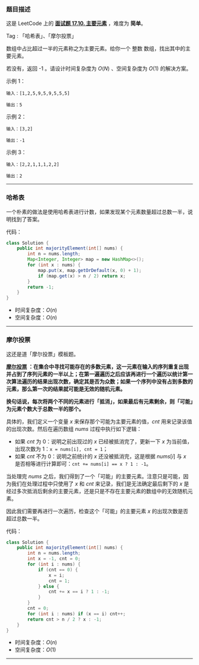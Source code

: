 ### 题目描述

这是 LeetCode 上的 **[面试题 17.10. 主要元素](https://leetcode-cn.com/problems/find-majority-element-lcci/solution/gong-shui-san-xie-yi-ti-shuang-jie-ha-xi-zkht/)** ，难度为 **简单**。

Tag : 「哈希表」、「摩尔投票」




数组中占比超过一半的元素称之为主要元素。给你一个 整数 数组，找出其中的主要元素。

若没有，返回 -1 。请设计时间复杂度为 $O(N)$ 、空间复杂度为 $O(1)$ 的解决方案。


示例 1：
```
输入：[1,2,5,9,5,9,5,5,5]

输出：5
```
示例 2：
```
输入：[3,2]

输出：-1
```
示例 3：
```
输入：[2,2,1,1,1,2,2]

输出：2
```

---

### 哈希表 

一个朴素的做法是使用哈希表进行计数，如果发现某个元素数量超过总数一半，说明找到了答案。

代码：
```Java
class Solution {
    public int majorityElement(int[] nums) {
        int n = nums.length;
        Map<Integer, Integer> map = new HashMap<>();
        for (int x : nums) {
            map.put(x, map.getOrDefault(x, 0) + 1);
            if (map.get(x) > n / 2) return x;
        }
        return -1;
    }
}
```
* 时间复杂度：$O(n)$
* 空间复杂度：$O(n)$

---

### 摩尔投票

这还是道「摩尔投票」模板题。

**[摩尔投票](https://zh.wikipedia.org/wiki/%E5%A4%9A%E6%95%B0%E6%8A%95%E7%A5%A8%E7%AE%97%E6%B3%95) ：在集合中寻找可能存在的多数元素，这一元素在输入的序列重复出现并占到了序列元素的一半以上；在第一遍遍历之后应该再进行一个遍历以统计第一次算法遍历的结果出现次数，确定其是否为众数；如果一个序列中没有占到多数的元素，那么第一次的结果就可能是无效的随机元素。**

**换句话说，每次将两个不同的元素进行「抵消」，如果最后有元素剩余，则「可能」为元素个数大于总数一半的那个。**

具体的，我们定义一个变量 $x$ 来保存那个可能为主要元素的值，$cnt$ 用来记录该值的出现次数。然后在遍历数组 $nums$ 过程中执行如下逻辑：

* 如果 $cnt$ 为 $0$：说明之前出现过的 $x$ 已经被抵消完了，更新一下 $x$ 为当前值，出现次数为 $1$：`x = nums[i], cnt = 1`；
* 如果 $cnt$ 不为 $0$：说明之前统计的 $x$ 还没被抵消完，这是根据 $nums[i]$ 与 $x$ 是否相等进行计算即可：`cnt += nums[i] == x ? 1 : -1`。

当处理完 $nums$ 之后，我们得到了一个「可能」的主要元素。注意只是可能，因为我们在处理过程中只使用了 $x$ 和 $cnt$ 来记录，我们是无法确定最后剩下的 $x$ 是经过多次抵消后剩余的主要元素，还是只是不存在主要元素的数组中的无效随机元素。

因此我们需要再进行一次遍历，检查这个「可能」的主要元素 $x$ 的出现次数是否超过总数一半。


代码：
```Java
class Solution {
    public int majorityElement(int[] nums) {
        int n = nums.length;
        int x = -1, cnt = 0;
        for (int i : nums) {
            if (cnt == 0) {
                x = i;
                cnt = 1;
            } else {
                cnt += x == i ? 1 : -1;
            }
        }
        cnt = 0;
        for (int i : nums) if (x == i) cnt++;
        return cnt > n / 2 ? x : -1;
    }
}
```
* 时间复杂度：$O(n)$
* 空间复杂度：$O(1)$

---



